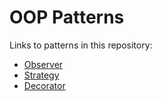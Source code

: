 # OOP Patterns

Links to patterns in this repository:

- [Observer](patterns/observer.html)
- [Strategy](patterns/strategy.html)
- [Decorator](patterns/decorator.html)
